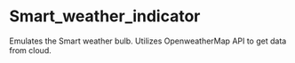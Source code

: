 # Smart_weather_indicator
Emulates the Smart weather bulb. Utilizes OpenweatherMap API to get data from cloud.
